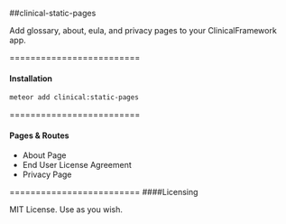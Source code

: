 ##clinical-static-pages

Add glossary, about, eula, and privacy pages to your ClinicalFramework app.


=========================
####  Installation  

````sh
meteor add clinical:static-pages
````

=========================
####  Pages & Routes  

- About Page  
- End User License Agreement  
- Privacy Page  


=========================
####Licensing  


MIT License. Use as you wish.
